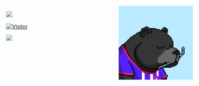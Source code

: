 <img align="right" alt="avatar" width="200" src="1222.png"> 

 ![](https://img.shields.io/badge/Cyber%20Security-Dev%20%2F%20PCB-blue)

<table class="center">

[![Visitor](https://visitor-badge.laobi.icu/badge?page_id=kwainsane)](#)


<img align="left" src="https://github-readme-stats.vercel.app/api?username=kwainsane&theme=blue-green">

